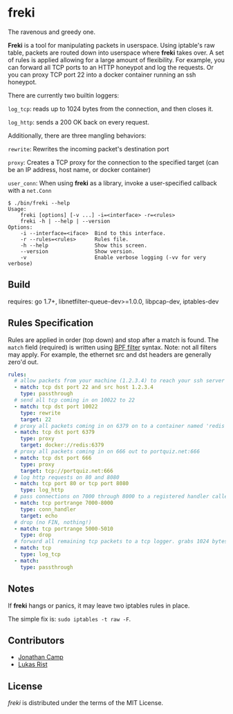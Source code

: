 freki
=====

The ravenous and greedy one.

**Freki** is a tool for manipulating packets in userspace. Using iptable's raw table, packets are routed down into userspace where **freki** takes over. A set of rules is applied allowing for a large amount of flexibility. For example, you can forward all TCP ports to an HTTP honeypot and log the requests. Or you can proxy TCP port 22 into a docker container running an ssh honeypot.

There are currently two builtin loggers:

`log_tcp`: reads up to 1024 bytes from the connection, and then closes it.

`log_http`: sends a 200 OK back on every request.

Additionally, there are three mangling behaviors:

`rewrite`: Rewrites the incoming packet's destination port

`proxy`: Creates a TCP proxy for the connection to the specified target (can be an IP address, host name, or docker container)

`user_conn`: When using **freki** as a library, invoke a user-specified
callback with a `net.Conn`

```
$ ./bin/freki --help
Usage:
    freki [options] [-v ...] -i=<interface> -r=<rules>
    freki -h | --help | --version
Options:
    -i --interface=<iface>  Bind to this interface.
    -r --rules=<rules>      Rules file.
    -h --help               Show this screen.
    --version               Show version.
    -v                      Enable verbose logging (-vv for very verbose)
```

Build
-----

requires: go 1.7+, libnetfilter-queue-dev>=1.0.0, libpcap-dev, iptables-dev


Rules Specification
-------------------

Rules are applied in order (top down) and stop after a match is found. The `match` field (required) is written using [BPF filter](https://biot.com/capstats/bpf.html) syntax. Note: not all filters may apply. For example, the ethernet src and dst headers are generally zero'd out.

```yaml
rules:
  # allow packets from your machine (1.2.3.4) to reach your ssh server
  - match: tcp dst port 22 and src host 1.2.3.4
    type: passthrough
  # send all tcp coming in on 10022 to 22
  - match: tcp dst port 10022
    type: rewrite
    target: 22
  # proxy all packets coming in on 6379 on to a container named 'redis' (must exist at the time freki starts)
  - match: tcp dst port 6379
    type: proxy
    target: docker://redis:6379
  # proxy all packets coming in on 666 out to portquiz.net:666
  - match: tcp dst port 666
    type: proxy
    target: tcp://portquiz.net:666
  # log http requests on 80 and 8080
  - match: tcp port 80 or tcp port 8080
    type: log_http
  # pass connections on 7000 through 8000 to a registered handler called 'echo'
  - match: tcp portrange 7000-8000
    type: conn_handler
    target: echo
  # drop (no FIN, nothing!)
  - match: tcp portrange 5000-5010
    type: drop
  # forward all remaining tcp packets to a tcp logger. grabs 1024 bytes and then closes.
  - match: tcp
    type: log_tcp
  - match:
    type: passthrough
```

Notes
-----

If **freki** hangs or panics, it may leave two iptables rules in place.

The simple fix is: `sudo iptables -t raw -F`.

Contributors
------------

* [Jonathan Camp](https://keybase.io/kung_foo)
* [Lukas Rist](https://keybase.io/glaslos)

License
-------
_freki_ is distributed under the terms of the MIT License.
